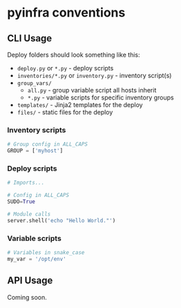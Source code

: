 # pyinfra conventions

## CLI Usage

Deploy folders should look something like this:

+ `deploy.py` or `*.py` - deploy scripts
+ `inventories/*.py` or `inventory.py` - inventory script(s)
+ `group_vars/`
    * `all.py` - group variable script all hosts inherit
    * `*.py` - variable scripts for specific inventory groups
+ `templates/` - Jinja2 templates for the deploy
+ `files/` - static files for the deploy

### Inventory scripts

```py
# Group config in ALL_CAPS
GROUP = ['myhost']
```

### Deploy scripts

```py
# Imports...

# Config in ALL_CAPS
SUDO=True

# Module calls
server.shell('echo "Hello World."')
```

### Variable scripts

```py
# Variables in snake_case
my_var = '/opt/env'
```


## API Usage

Coming soon.
